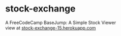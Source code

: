 # stock-exchange
A FreeCodeCamp BaseJump: A Simple Stock Viewer  
view at [stock-exchange-15.herokuapp.com](http://stock-exchange-15.herokuapp.com)
